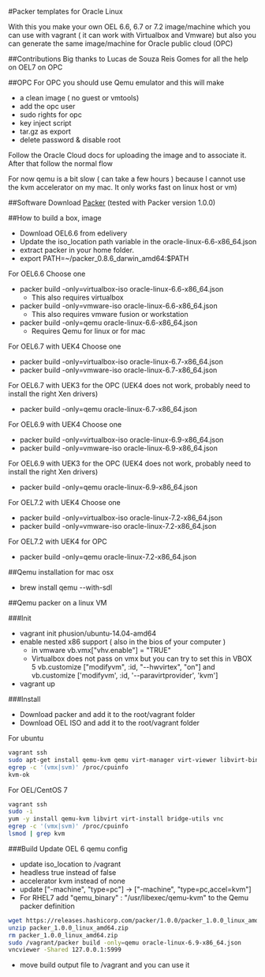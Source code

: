 #Packer templates for Oracle Linux

With this you make your own OEL 6.6, 6.7 or 7.2 image/machine which you can use with vagrant ( it can work with Virtualbox and Vmware)
but also you can generate the same image/machine for Oracle public cloud (OPC)

##Contributions
Big thanks to Lucas de Souza Reis Gomes for all the help on OEL7 on OPC

##OPC
For OPC you should use Qemu emulator and this will make
- a clean image ( no guest or vmtools)
- add the opc user
- sudo rights for opc
- key inject script
- tar.gz as export
- delete password & disable root

Follow the Oracle Cloud docs for uploading the image and to associate it. After that follow the normal flow


For now qemu is a bit slow ( can take a few hours ) because I cannot use the kvm accelerator on my mac. It only works fast on linux host or vm)

##Software
Download [Packer](http://packer.io) (tested with Packer version 1.0.0)

##How to build a box, image
- Download OEL6.6 from edelivery
- Update the iso_location path variable in the oracle-linux-6.6-x86_64.json
- extract packer in your home folder.
- export PATH=~/packer_0.8.6_darwin_amd64:$PATH

For OEL6.6 Choose one
- packer build -only=virtualbox-iso oracle-linux-6.6-x86_64.json
	- This also requires virtualbox
- packer build -only=vmware-iso oracle-linux-6.6-x86_64.json
	- This also requires vmware fusion or workstation
- packer build -only=qemu oracle-linux-6.6-x86_64.json
	- Requires Qemu for linux or for mac

For OEL6.7 with UEK4 Choose one
- packer build -only=virtualbox-iso oracle-linux-6.7-x86_64.json
- packer build -only=vmware-iso oracle-linux-6.7-x86_64.json

For OEL6.7 with UEK3 for the OPC (UEK4 does not work, probably need to install the right Xen drivers)
- packer build -only=qemu oracle-linux-6.7-x86_64.json

For OEL6.9 with UEK4 Choose one
- packer build -only=virtualbox-iso oracle-linux-6.9-x86_64.json
- packer build -only=vmware-iso oracle-linux-6.9-x86_64.json

For OEL6.9 with UEK3 for the OPC (UEK4 does not work, probably need to install the right Xen drivers)
- packer build -only=qemu oracle-linux-6.9-x86_64.json


For OEL7.2 with UEK4 Choose one
- packer build -only=virtualbox-iso oracle-linux-7.2-x86_64.json
- packer build -only=vmware-iso oracle-linux-7.2-x86_64.json

For OEL7.2 with UEK4 for OPC
- packer build -only=qemu oracle-linux-7.2-x86_64.json

##Qemu installation for mac osx
- brew install qemu --with-sdl

##Qemu packer on a linux VM

###Init
- vagrant init phusion/ubuntu-14.04-amd64
- enable nested x86 support ( also in the bios of your computer )
	- in vmware vb.vmx["vhv.enable"] = "TRUE"
	- Virtualbox does not pass on vmx but you can try to set this in VBOX 5 vb.customize ["modifyvm", :id, "--hwvirtex", "on"] and vb.customize ['modifyvm', :id, '--paravirtprovider', 'kvm']
- vagrant up

###Install

- Download packer and add it to the root/vagrant folder
- Download OEL ISO and add it to the root/vagrant folder

For ubuntu
```bash
vagrant ssh
sudo apt-get install qemu-kvm qemu virt-manager virt-viewer libvirt-bin
egrep -c '(vmx|svm)' /proc/cpuinfo
kvm-ok
```

For OEL/CentOS 7
```bash
vagrant ssh
sudo -i
yum -y install qemu-kvm libvirt virt-install bridge-utils vnc
egrep -c '(vmx|svm)' /proc/cpuinfo
lsmod | grep kvm
```

###Build
Update OEL 6 qemu config
- update iso_location to /vagrant
- headless true instead of false
- accelerator kvm instead of none
- update ["-machine", "type=pc"] -> ["-machine", "type=pc,accel=kvm"]
- For RHEL7 add "qemu_binary" : "/usr/libexec/qemu-kvm" to the Qemu packer definition

```bash
wget https://releases.hashicorp.com/packer/1.0.0/packer_1.0.0_linux_amd64.zip
unzip packer_1.0.0_linux_amd64.zip
rm packer_1.0.0_linux_amd64.zip
sudo /vagrant/packer build -only=qemu oracle-linux-6.9-x86_64.json
vncviewer -Shared 127.0.0.1:5999
```



- move build output file to /vagrant and you can use it